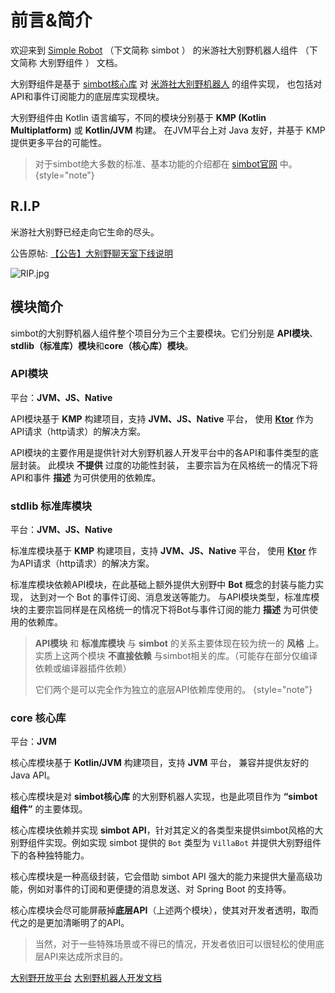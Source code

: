 # 前言&简介

<note>
<include from="snippets.md" element-id="doc-desc-version" />
</note>

欢迎来到 [<tooltip term="Simple Robot">Simple Robot</tooltip>](https://github.com/simple-robot/simpler-robot)
（下文简称 <tooltip term="simbot">simbot</tooltip> ）
的米游社大别野机器人组件 （下文简称 <tooltip term="大别野组件">大别野组件</tooltip> ） 文档。

大别野组件是基于 [simbot核心库](https://github.com/simple-robot/simpler-robot)
对 [米游社大别野机器人](https://open.miyoushe.com) 的组件实现，
也包括对API和事件订阅能力的底层库实现模块。

大别野组件由 Kotlin 语言编写，不同的模块分别基于 **KMP (Kotlin Multiplatform)** 或 **Kotlin/JVM** 构建。
在JVM平台上对 Java 友好，并基于 KMP 提供更多平台的可能性。

> 对于simbot绝大多数的标准、基本功能的介绍都在 [simbot官网](https://simbot.forte.love/) 中。
> {style="note"}

## R.I.P

<warning>

米游社大别野已经走向它生命的尽头。

公告原帖: [【公告】大别野聊天室下线说明](https://www.miyoushe.com/dby/article/49502845)

</warning>

![RIP.jpg](RIP.jpg)


## 模块简介

simbot的大别野机器人组件整个项目分为三个主要模块。它们分别是 **API模块**、**stdlib（标准库）模块**和**core（核心库）模块**。

### API模块

<tldr>
    <p>平台：<b>JVM、JS、Native</b></p>
    <p>
    API模块基于 <b>KMP</b> 构建项目，支持 <b>JVM、JS、Native</b> 平台，
    使用 <a href="https://ktor.io/"><b>Ktor</b></a> 作为API请求（http请求）的解决方案。
    </p>
</tldr>

API模块的主要作用是提供针对大别野机器人开发平台中的各API和事件类型的底层封装。
此模块 **不提供** 过度的功能性封装，
主要宗旨为在风格统一的情况下将API和事件 **描述** 为可供使用的依赖库。

### stdlib 标准库模块

<tldr>
    <p>平台：<b>JVM、JS、Native</b></p>
    <p>
    标准库模块基于 <b>KMP</b> 构建项目，支持 <b>JVM、JS、Native</b> 平台，
    使用 <a href="https://ktor.io/"><b>Ktor</b></a> 作为API请求（http请求）的解决方案。
    </p>
</tldr>

标准库模块依赖API模块，在此基础上额外提供大别野中 **Bot** 概念的封装与能力实现，
达到对一个 Bot 的事件订阅、消息发送等能力。
与API模块类型，标准库模块的主要宗旨同样是在风格统一的情况下将Bot与事件订阅的能力 **描述** 为可供使用的依赖库。

> **API模块** 和 **标准库模块** 与 **simbot** 的关系主要体现在较为统一的 **风格** 上。
> 实质上这两个模块 **不直接依赖** 与simbot相关的库。（可能存在部分仅编译依赖或编译器插件依赖）
> 
> 它们两个是可以完全作为独立的底层API依赖库使用的。
{style="note"}


### core 核心库

<tldr>
    <p>平台：<b>JVM</b></p>
    <p>
    核心库模块基于 <b>Kotlin/JVM</b> 构建项目，支持 <b>JVM</b> 平台，
    兼容并提供友好的Java API。
    </p>
</tldr>


核心库模块是对 **simbot核心库** 的大别野机器人实现，也是此项目作为 **“simbot组件”** 的主要体现。

核心库模块依赖并实现 **simbot API**，针对其定义的各类型来提供simbot风格的大别野组件实现。例如实现 simbot 提供的 `Bot`
类型为 `VillaBot` 并提供大别野组件下的各种独特能力。

核心库模块是一种高级封装，它会借助 simbot API 强大的能力来提供大量高级功能，例如对事件的订阅和更便捷的消息发送、对 Spring
Boot 的支持等。

核心库模块会尽可能屏蔽掉**底层API**（上述两个模块），使其对开发者透明，取而代之的是更加清晰明了的API。

> 当然，对于一些特殊场景或不得已的情况，开发者依旧可以很轻松的使用底层API来达成所求目的。

<seealso>
    <category ref="related">
        <a href="https://open.miyoushe.com/">大别野开放平台</a>
        <a href="https://webstatic.mihoyo.com/vila/bot/doc/">大别野机器人开发文档</a>
    </category>
</seealso>
